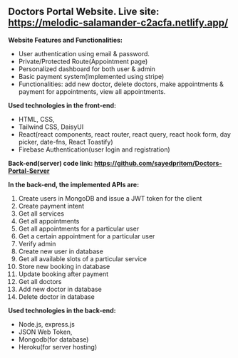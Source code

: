 ## Doctors Portal Website. Live site: https://melodic-salamander-c2acfa.netlify.app/

**Website Features and Functionalities:**
* User authentication using email & password. 
* Private/Protected Route(Appointment page)
* Personalized dashboard for both user & admin
* Basic payment system(Implemented using stripe) 
* Functionalities: add new doctor, delete doctors, make appointments & payment for appointments, view all appointments. 

**Used technologies in the front-end:**
* HTML, CSS, 
* Tailwind CSS, DaisyUI
* React(react components, react router, react query, react hook form, day picker, date-fns, React Toastify)
* Firebase Authentication(user login and registration)



**Back-end(server) code link: https://github.com/sayedpritom/Doctors-Portal-Server**

**In the back-end, the implemented APIs are:**
1. Create users in MongoDB and issue a JWT token for the client
2. Create payment intent
3. Get all services
4. Get all appointments
5. Get all appointments for a particular user
6. Get a certain appointment for a particular user
7. Verify admin
8. Create new user in database
9. Get all available slots of a particular service
10. Store new booking in database
11. Update booking after payment
12. Get all doctors
13. Add new doctor in database
14. Delete doctor in database

**Used technologies in the back-end:**
* Node.js, express.js
* JSON Web Token,
* Mongodb(for database)
* Heroku(for server hosting)
